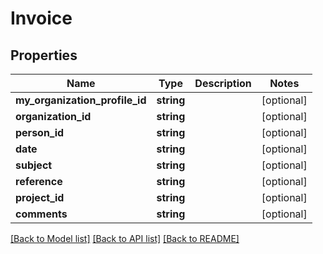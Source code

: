 # Invoice

## Properties

 Name                           | Type       | Description | Notes      
--------------------------------|------------|-------------|------------
 **my_organization_profile_id** | **string** |             | [optional] 
 **organization_id**            | **string** |             | [optional] 
 **person_id**                  | **string** |             | [optional] 
 **date**                       | **string** |             | [optional] 
 **subject**                    | **string** |             | [optional] 
 **reference**                  | **string** |             | [optional] 
 **project_id**                 | **string** |             | [optional] 
 **comments**                   | **string** |             | [optional] 

[[Back to Model list]](../README.md#documentation-for-models) [[Back to API list]](../README.md#documentation-for-api-endpoints) [[Back to README]](../README.md)



